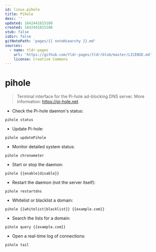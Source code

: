 ```yaml
---
id: linux.pihole
title: Pihole
desc: ''
updated: 1642441815108
created: 1642441815108
stub: false
isDir: false
gitNotePath: 'pages/{{ noteHiearchy }}.md'
sources:
  - name: tldr-pages
    url: 'https://github.com/tldr-pages/tldr/blob/master/LICENSE.md'
    license: Creative Commons
---
```

# pihole

> Terminal interface for the Pi-hole ad-blocking DNS server.
> More information: <https://pi-hole.net>.

- Check the Pi-hole daemon's status:

`pihole status`

- Update Pi-hole:

`pihole updatePihole`

- Monitor detailed system status:

`pihole chronometer`

- Start or stop the daemon:

`pihole {{enable|disable}}`

- Restart the daemon (not the server itself):

`pihole restartdns`

- Whitelist or blacklist a domain:

`pihole {{whitelist|blacklist}} {{example.com}}`

- Search the lists for a domain:

`pihole query {{example.com}}`

- Open a real-time log of connections:

`pihole tail`


